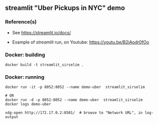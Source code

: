 ## streamlit "Uber Pickups in NYC" demo

### Reference(s)

* See  https://streamlit.io/docs/

* Example of *streamlit* run, on Youtube: https://youtu.be/B2iAodr0fOo


### Docker: building

```shell
docker build -t streamlit_sirselim .
```

### Docker: running

```shell
docker run -it -p 8052:8052 --name demo-uber  streamlit_sirselim

# OR
docker run -d -p 8052:8052 --name demo-uber  streamlit_sirselim
docker logs demo-uber

xdg-open http://172.17.0.2:8501/  # browse to "Network URL", in log-output

```
